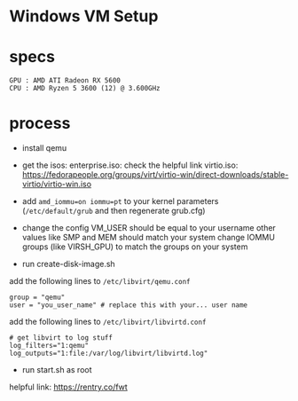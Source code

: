 # Windows VM Setup

# specs
```
GPU : AMD ATI Radeon RX 5600
CPU : AMD Ryzen 5 3600 (12) @ 3.600GHz
```

# process

- install qemu

- get the isos:
enterprise.iso: check the helpful link
virtio.iso: 	https://fedorapeople.org/groups/virt/virtio-win/direct-downloads/stable-virtio/virtio-win.iso

- add ``amd_iommu=on iommu=pt`` to your kernel parameters (``/etc/default/grub`` and then regenerate grub.cfg) 

- change the config
VM_USER should be equal to your username
other values like SMP and MEM should match your system
change IOMMU groups (like VIRSH_GPU) to match the groups on your system

- run create-disk-image.sh

add the following lines to ``/etc/libvirt/qemu.conf``

```
group = "qemu"
user = "you_user_name" # replace this with your... user name
```
add the following lines to ``/etc/libvirt/libvirtd.conf``
```
# get libvirt to log stuff
log_filters="1:qemu"
log_outputs="1:file:/var/log/libvirt/libvirtd.log"
```

- run start.sh as root

helpful link: https://rentry.co/fwt

